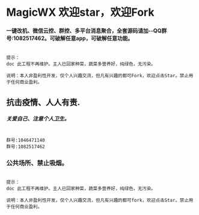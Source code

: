 # MagicWX 欢迎star，欢迎Fork

#### 一键改机、微信云控、群控、多平台消息聚合，全套源码请加--QQ群号:1082517462。可破解任意app，可破解任意功能。

``` nginx

提示：
doc 此工程不再维护。主人已回家种菜，蔬菜多营养好，纯绿色，无污染。

说明：本人非盈利性开发，仅个人兴趣交流，但凡有兴趣的都可Fork，欢迎点击Star。禁止用于任何商业盈利。

``` 

## 抗击疫情、人人有责.

##### 关爱自己、注意个人卫生。

``` nginx

群号:1046471140
群号:1082517462

``` 
### 公共场所、禁止吸烟。


``` nginx

提示：
doc 此工程不再维护。主人已回家种菜，蔬菜多营养好，纯绿色，无污染。

说明：本人非盈利性开发，仅个人兴趣交流，但凡有兴趣的都可fork，欢迎点击Star。禁止用于任何商业盈利。

```


